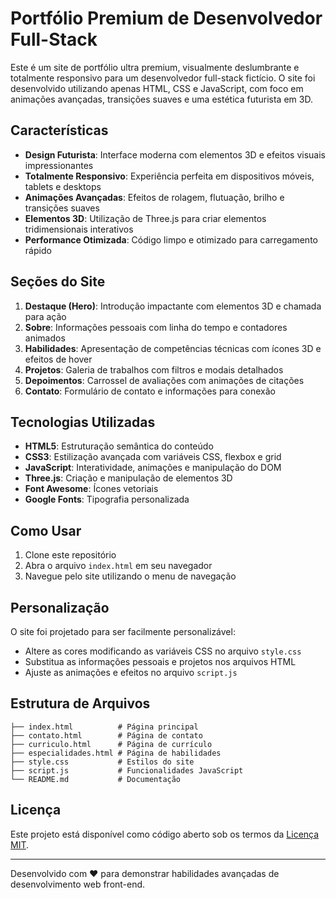 # Portfólio Premium de Desenvolvedor Full-Stack

Este é um site de portfólio ultra premium, visualmente deslumbrante e totalmente responsivo para um desenvolvedor full-stack fictício. O site foi desenvolvido utilizando apenas HTML, CSS e JavaScript, com foco em animações avançadas, transições suaves e uma estética futurista em 3D.

## Características

- **Design Futurista**: Interface moderna com elementos 3D e efeitos visuais impressionantes
- **Totalmente Responsivo**: Experiência perfeita em dispositivos móveis, tablets e desktops
- **Animações Avançadas**: Efeitos de rolagem, flutuação, brilho e transições suaves
- **Elementos 3D**: Utilização de Three.js para criar elementos tridimensionais interativos
- **Performance Otimizada**: Código limpo e otimizado para carregamento rápido

## Seções do Site

1. **Destaque (Hero)**: Introdução impactante com elementos 3D e chamada para ação
2. **Sobre**: Informações pessoais com linha do tempo e contadores animados
3. **Habilidades**: Apresentação de competências técnicas com ícones 3D e efeitos de hover
4. **Projetos**: Galeria de trabalhos com filtros e modais detalhados
5. **Depoimentos**: Carrossel de avaliações com animações de citações
6. **Contato**: Formulário de contato e informações para conexão

## Tecnologias Utilizadas

- **HTML5**: Estruturação semântica do conteúdo
- **CSS3**: Estilização avançada com variáveis CSS, flexbox e grid
- **JavaScript**: Interatividade, animações e manipulação do DOM
- **Three.js**: Criação e manipulação de elementos 3D
- **Font Awesome**: Ícones vetoriais
- **Google Fonts**: Tipografia personalizada

## Como Usar

1. Clone este repositório
2. Abra o arquivo `index.html` em seu navegador
3. Navegue pelo site utilizando o menu de navegação

## Personalização

O site foi projetado para ser facilmente personalizável:

- Altere as cores modificando as variáveis CSS no arquivo `style.css`
- Substitua as informações pessoais e projetos nos arquivos HTML
- Ajuste as animações e efeitos no arquivo `script.js`

## Estrutura de Arquivos

```
├── index.html          # Página principal
├── contato.html        # Página de contato
├── curriculo.html      # Página de currículo
├── especialidades.html # Página de habilidades
├── style.css           # Estilos do site
├── script.js           # Funcionalidades JavaScript
└── README.md           # Documentação
```

## Licença

Este projeto está disponível como código aberto sob os termos da [Licença MIT](https://opensource.org/licenses/MIT).

---

Desenvolvido com ❤️ para demonstrar habilidades avançadas de desenvolvimento web front-end.